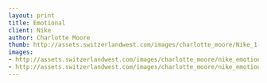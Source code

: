 ```yaml
--- 
layout: print
title: Emotional
client: Nike
author: Charlotte Moore
thumb: http://assets.switzerlandwest.com/images/charlotte_moore/Nike_1-small.jpg
images: 
- http://assets.switzerlandwest.com/images/charlotte_moore/nike_emotional_portrait.jpg
- http://assets.switzerlandwest.com/images/charlotte_moore/nike_emotional_runner.jpg
---
```

